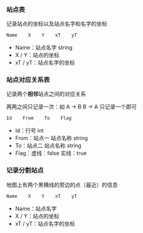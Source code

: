 ### 站点表

记录站点的坐标以及站点名字和名字的坐标

```txt
Name    X    Y    xT    yT
```

* Name：站点名字   string
* X / Y：站点的坐标     
* xT / yT：站点名字的坐标    



### 站点对应关系表

记录两个**相邻**站点之间的对应关系

两两之间只记录一次：如 A -> B    B -> A   只记录一个即可

```txt
Id    From    To    Flag
```

* Id：行号     int
* From：站点一   站点名称  string
* To：站点二     站点名称 string
* Flag：虚线：false  实线：true



### 记录分割站点

地图上有两个黑横线的旁边的点（最近）的信息

```txt
Name    X    Y    xT    yT
```

* Name：站点名字
* X / Y：站点的坐标
* xT / yT：站点名字的坐标
